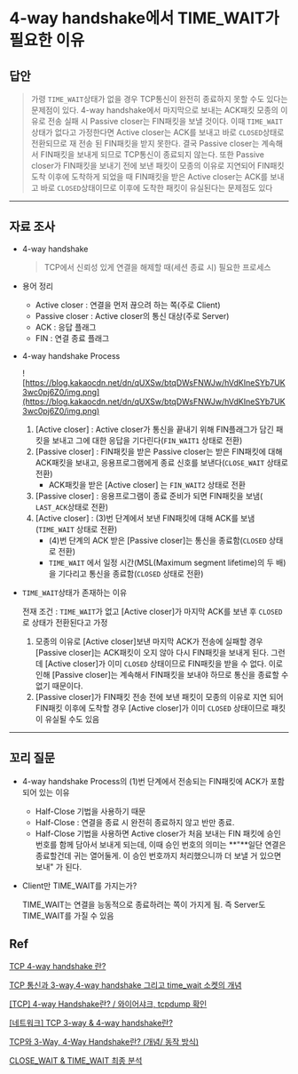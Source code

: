 # 4-way handshake에서 TIME_WAIT가 필요한 이유

## 답안

> 가령 `TIME_WAIT`상태가 없을 경우 TCP통신이 완전히 종료하지 못할 수도 있다는 문제점이 있다. 4-way handshake에서 마지막으로 보내는 ACK패킷 모종의 이유로 전송 실패 시 Passive closer는 FIN패킷을 보낼 것이다. 이때 `TIME_WAIT`상태가 없다고 가정한다면  Active closer는 ACK를 보내고 바로 `CLOSED`상태로  전환되므로 재 전송 된 FIN패킷을 받지 못한다. 결국 Passive closer는 계속해서 FIN패킷을 보내게 되므로 TCP통신이 종료되지 않는다. 
또한 Passive closer가 FIN패킷을 보내기 전에 보낸 패킷이 모종의 이유로 지연되어 FIN패킷 도착 이후에 도착하게 되었을 때 FIN패킷을 받은 Active closer는 ACK를 보내고 바로 `CLOSED`상태이므로 이후에 도착한 패킷이 유실된다는 문제점도 있다
> 

---

## 자료 조사

- 4-way handshake
    
    > TCP에서 신뢰성 있게 연결을 해제할 때(세션 종료 시)  필요한 프로세스
    > 
- 용어 정리
    - Active closer : 연결을 먼저 끊으려 하는 쪽(주로 Client)
    - Passive closer : Active closer의 통신 대상(주로 Server)
    - ACK : 응답 플래그
    - FIN : 연결 종료 플래그
- 4-way handshake Process
    
    ![https://blog.kakaocdn.net/dn/qUXSw/btqDWsFNWJw/hVdKIneSYb7UK3wc0pj6Z0/img.png](https://blog.kakaocdn.net/dn/qUXSw/btqDWsFNWJw/hVdKIneSYb7UK3wc0pj6Z0/img.png)
    
    1. [Active closer] :  Active closer가 통신을 끝내기 위해 FIN플래그가 담긴 패킷을 보내고 그에 대한 응답을 기다린다(`FIN_WAIT1` 상태로 전환)
    2. [Passive closer] : FIN패킷을 받은 Passive closer는 받은 FIN패킷에 대해 ACK패킷을 보내고, 응용프로그램에게 종료 신호를 보낸다(`CLOSE_WAIT` 상태로 전환)
        - ACK패킷을 받은 [Active closer] 는 `FIN_WAIT2` 상태로 전환
    3. [Passive closer] : 응용프로그램이 종료 준비가 되면 FIN패킷을 보냄( `LAST_ACK`상태로 전환)
    4. [Active closer] : (3)번 단계에서 보낸 FIN패킷에 대해 ACK를 보냄(`TIME_WAIT` 상태로 전환)
        - (4)번 단계의 ACK 받은 [Passive closer]는 통신을 종료함(`CLOSED` 상태로 전환)
        - `TIME_WAIT` 에서 일정 시간(MSL(Maximum segment lifetime)의 두 배)을 기다리고 통신을 종료함(`CLOSED` 상태로 전환)
- `TIME_WAIT`상태가 존재하는 이유
    
    전재 조건 : `TIME_WAIT`가 없고 [Active closer]가 마지막 ACK를 보낸 후  `CLOSED` 로 상태가 전환된다고 가정
    
    1. 모종의 이유로 [Active closer]보낸 마지막 ACK가 전송에 실패할 경우 [Passive closer]는 ACK패킷이 오지 않아 다시 FIN패킷을 보내게 된다. 그런데 [Active closer]가 이미 `CLOSED` 상태이므로  FIN패킷을 받을 수 없다. 이로 인해 [Passive closer]는 계속해서 FIN패킷을 보내야 하므로 통신을 종료할 수 없기 때문이다.
    2. [Passive closer]가 FIN패킷 전송 전에 보낸 패킷이 모종의 이유로 지연 되어 FIN패킷 이후에 도착할 경우 [Active closer]가 이미 `CLOSED` 상태이므로 패킷이 유실될 수도 있음

---

## 꼬리 질문

- 4-way handshake Process의 (1)번 단계에서 전송되는 FIN패킷에 ACK가 포함되어 있는 이유
    - Half-Close 기법을 사용하기 때문
    - Half-Close : 연결을 종료 시 완전히 종료하지 않고 반만 종료.
    - Half-Close 기법을 사용하면 Active closer가 처음 보내는 FIN 패킷에 승인 번호를 함께 담아서 보내게 되는데, 이때 승인 번호의 의미는 **"**일단 연결은 종료할건데 귀는 열어둘게. 이 승인 번호까지 처리했으니까 더 보낼 거 있으면 보내" 가 된다.
- Client만 TIME_WAIT를 가지는가?
    
    TIME_WAIT는 연결을 능동적으로 종료하려는 쪽이 가지게 됨. 즉 Server도 TIME_WAIT를 가질 수 있음
    

## Ref

[TCP 4-way handshake 란?](https://haruhiism.tistory.com/20)

[TCP 통신과 3-way,4-way handshake 그리고 time_wait 소켓의 개념](https://sooolog.dev/TCP-%ED%86%B5%EC%8B%A0%EA%B3%BC-3-way,4-way-handshake-%EA%B7%B8%EB%A6%AC%EA%B3%A0-time_wait-%EC%86%8C%EC%BC%93%EC%9D%98-%EA%B0%9C%EB%85%90/)

[[TCP] 4-way Handshake란? / 와이어샤크, tcpdump 확인](https://sh-safer.tistory.com/146)

[[네트워크] TCP 3-way & 4-way handshake란?](https://seongonion.tistory.com/74)

[TCP와 3-Way, 4-Way Handshake란? (개념/ 동작 방식)](https://jeongkyun-it.tistory.com/180)

[CLOSE_WAIT & TIME_WAIT 최종 분석](https://tech.kakao.com/2016/04/21/closewait-timewait/)